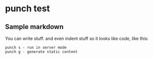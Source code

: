 punch test
============

## Sample markdown

You can write stuff.  and even indent stuff so it looks like code, like this:

	punch s - run in server mode
	punch g - generate static content
	



